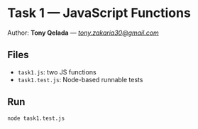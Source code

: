 # Task 1 — JavaScript Functions
Author: **Tony Qelada** — *tony.zakaria30@gmail.com*

## Files
- `task1.js`: two JS functions
- `task1.test.js`: Node-based runnable tests

## Run
```bash
node task1.test.js
```
